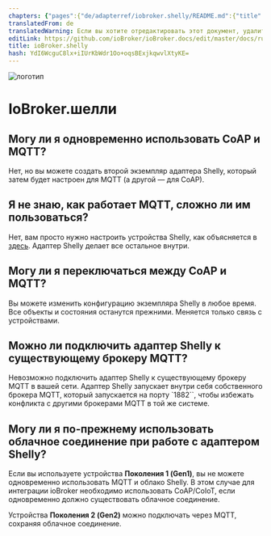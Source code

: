 ```yaml
---
chapters: {"pages":{"de/adapterref/iobroker.shelly/README.md":{"title":{"de":"ioBroker.shelly"},"content":"de/adapterref/iobroker.shelly/README.md"},"de/adapterref/iobroker.shelly/protocol-coap.md":{"title":{"de":"ioBroker.shelly"},"content":"de/adapterref/iobroker.shelly/protocol-coap.md"},"de/adapterref/iobroker.shelly/protocol-mqtt.md":{"title":{"de":"ioBroker.shelly"},"content":"de/adapterref/iobroker.shelly/protocol-mqtt.md"},"de/adapterref/iobroker.shelly/restricted-login.md":{"title":{"de":"ioBroker.shelly"},"content":"de/adapterref/iobroker.shelly/restricted-login.md"},"de/adapterref/iobroker.shelly/state-changes.md":{"title":{"de":"ioBroker.shelly"},"content":"de/adapterref/iobroker.shelly/state-changes.md"},"de/adapterref/iobroker.shelly/faq.md":{"title":{"de":"ioBroker.shelly"},"content":"de/adapterref/iobroker.shelly/faq.md"},"de/adapterref/iobroker.shelly/debug.md":{"title":{"de":"ioBroker.shelly"},"content":"de/adapterref/iobroker.shelly/debug.md"}}}
translatedFrom: de
translatedWarning: Если вы хотите отредактировать этот документ, удалите поле «translationFrom», в противном случае этот документ будет снова автоматически переведен
editLink: https://github.com/ioBroker/ioBroker.docs/edit/master/docs/ru/adapterref/iobroker.shelly/faq.md
title: ioBroker.shelly
hash: YdI6WcguC8lx+iIUrKbWdr1Oo+oqsBExjkqwvlXtyKE=
---
```

![логотип](../../../de/admin/shelly.png)

# IoBroker.шелли
## Могу ли я одновременно использовать CoAP и MQTT?
Нет, но вы можете создать второй экземпляр адаптера Shelly, который затем будет настроен для MQTT (а другой — для CoAP).

## Я не знаю, как работает MQTT, сложно ли им пользоваться?
Нет, вам просто нужно настроить устройства Shelly, как объясняется в [здесь](protocol-mqtt.md). Адаптер Shelly делает все остальное внутри.

## Могу ли я переключаться между CoAP и MQTT?
Вы можете изменить конфигурацию экземпляра Shelly в любое время. Все объекты и состояния останутся прежними. Меняется только связь с устройствами.

## Можно ли подключить адаптер Shelly к существующему брокеру MQTT?
Невозможно подключить адаптер Shelly к существующему брокеру MQTT в вашей сети. Адаптер Shelly запускает внутри себя собственного брокера MQTT, который запускается на порту `1882``, чтобы избежать конфликта с другими брокерами MQTT в той же системе.

## Могу ли я по-прежнему использовать облачное соединение при работе с адаптером Shelly?
Если вы используете устройства **Поколения 1 (Gen1)**, вы не можете одновременно использовать MQTT и облако Shelly. В этом случае для интеграции ioBroker необходимо использовать CoAP/CoIoT, если одновременно должно существовать облачное соединение.

Устройства **Поколения 2 (Gen2)** можно подключать через MQTT, сохраняя облачное соединение.